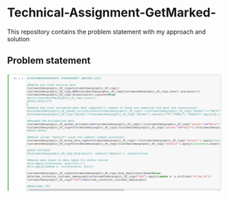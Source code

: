 # Technical-Assignment-GetMarked-
This repository contains the problem statement with my approach and solution 


## Problem statement
![Problem_Statement](https://github.com/JiaJun98/KPMG-Virual-Internship/blob/main/Task%201/Task1_Pic1.PNG)
